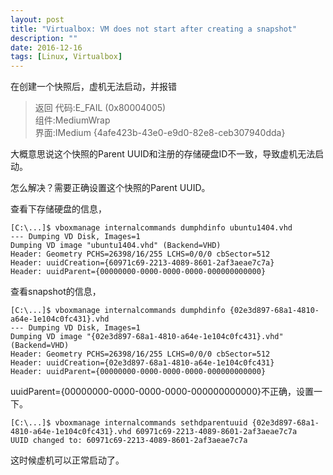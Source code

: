 ```yaml
---
layout: post
title: "Virtualbox: VM does not start after creating a snapshot"
description: ""
date: 2016-12-16
tags: [Linux, Virtualbox]
---
```


在创建一个快照后，虚机无法启动，并报错

> 返回 代码:E_FAIL (0x80004005)  
> 组件:MediumWrap  
> 界面:IMedium {4afe423b-43e0-e9d0-82e8-ceb307940dda}  

大概意思说这个快照的Parent UUID和注册的存储硬盘ID不一致，导致虚机无法启动。

怎么解决？需要正确设置这个快照的Parent UUID。

查看下存储硬盘的信息，

```
[C:\...]$ vboxmanage internalcommands dumphdinfo ubuntu1404.vhd
--- Dumping VD Disk, Images=1
Dumping VD image "ubuntu1404.vhd" (Backend=VHD)
Header: Geometry PCHS=26398/16/255 LCHS=0/0/0 cbSector=512
Header: uuidCreation={60971c69-2213-4089-8601-2af3aeae7c7a}
Header: uuidParent={00000000-0000-0000-0000-000000000000}
```

查看snapshot的信息，

```
[C:\...]$ vboxmanage internalcommands dumphdinfo {02e3d897-68a1-4810-a64e-1e104c0fc431}.vhd
--- Dumping VD Disk, Images=1
Dumping VD image "{02e3d897-68a1-4810-a64e-1e104c0fc431}.vhd" (Backend=VHD)
Header: Geometry PCHS=26398/16/255 LCHS=0/0/0 cbSector=512
Header: uuidCreation={02e3d897-68a1-4810-a64e-1e104c0fc431}
Header: uuidParent={00000000-0000-0000-0000-000000000000}
```
uuidParent={00000000-0000-0000-0000-000000000000}不正确，设置一下。

```
[C:\...]$ vboxmanage internalcommands sethdparentuuid {02e3d897-68a1-4810-a64e-1e104c0fc431}.vhd 60971c69-2213-4089-8601-2af3aeae7c7a
UUID changed to: 60971c69-2213-4089-8601-2af3aeae7c7a
```

这时候虚机可以正常启动了。
